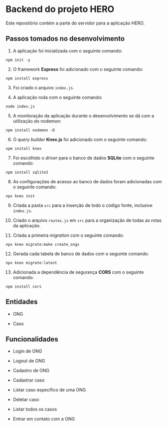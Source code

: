 # Backend do projeto HERO

Este repositório contém a parte do servidor para a aplicação HERO.

## Passos tomados no desenvolvimento

1. A aplicação foi inicializada com o seguinte comando:

```npm init -y```

2. O framework **Express** foi adicionado com o seguinte comando:

```npm install express```

3. Foi criado o arquivo ```index.js```.

4. A aplicação roda com o seguinte comando:

```node index.js```

5. A monitoração da aplicação durante o desenvolvimento se dá com a utilização do nodemon:

```npm install nodemon -D```

6. O *query builder* **Knex.js** foi adicionado com o seguinte comando:

```npm install knex```

7. Foi escolhido o *driver* para o banco de dados **SQLite** com o seguinte comando:

```npm install sqlite3```

8. As configurações de acesso ao banco de dados foram adicionadas com o seguinte comando:

```npx knex init```

9. Criada a pasta ```src``` para a inserção de todo o código fonte, inclusive ```index.js```.

10. Criado o arquivo ```routes.js``` em ```src``` para a organização de todas as rotas da aplicação.

11. Criada a primeira *migration* com o seguinte comando:

```npx knex migrate:make create_ongs```

12. Gerada cada tabela de banco de dados com o seguinte comando:

```npx knex migrate:latest```

13. Adicionada a dependência de segurança **CORS** com o seguinte comando:

```npm install cors```

## Entidades

* ONG

* Caso

## Funcionalidades

* Login de ONG

* Logout de ONG

* Cadastro de ONG

* Cadastrar caso

* Listar caso específico de uma ONG

* Deletar caso

* Listar todos os casos

* Entrar em contato com a ONG